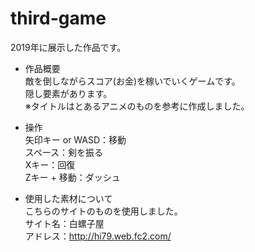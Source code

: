 # third-game
2019年に展示した作品です。

* 作品概要  
敵を倒しながらスコア(お金)を稼いでいくゲームです。  
隠し要素があります。  
※タイトルはとあるアニメのものを参考に作成しました。  

* 操作  
矢印キー or WASD：移動  
スペース：剣を振る  
Xキー：回復  
Zキー + 移動：ダッシュ  

* 使用した素材について  
こちらのサイトのものを使用しました。  
サイト名：白螺子屋  
アドレス：http://hi79.web.fc2.com/
